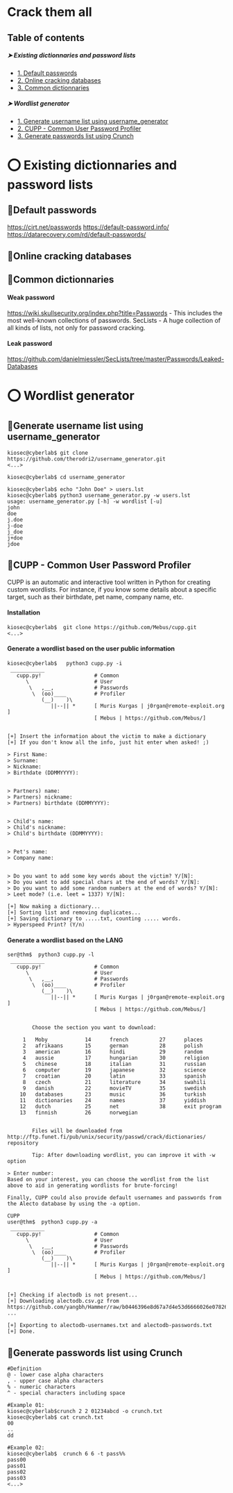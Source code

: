# Crack them all

## Table of contents

##### ➤ Existing dictionnaries and password lists

* [1. Default passwords](#default-passwords)
* [2. Online cracking databases](#online-cracking-databases)
* [3. Common dictionnaries](#common-dictionnaries)

##### ➤ Wordlist generator

* [1. Generate username list using username_generator](#generate-username-list-using-username-generator)
* [2. CUPP - Common User Password Profiler](#cupp---common-user-password-profiler)
* [3. Generate passwords list using Crunch](#generate-passwords-list-using-crunch)

# 
# ⭕ Existing dictionnaries and password lists

## 🔻Default passwords

https://cirt.net/passwords
https://default-password.info/
https://datarecovery.com/rd/default-passwords/

## 🔻Online cracking databases



## 🔻Common dictionnaries

#### Weak password
https://wiki.skullsecurity.org/index.php?title=Passwords - This includes the most well-known collections of passwords.
SecLists - A huge collection of all kinds of lists, not only for password cracking.

#### Leak password
https://github.com/danielmiessler/SecLists/tree/master/Passwords/Leaked-Databases


# 
# ⭕ Wordlist generator

## 🔻Generate username list using username_generator
```
kiosec@cyberlab$ git clone https://github.com/therodri2/username_generator.git
<...>

kiosec@cyberlab$ cd username_generator

kiosec@cyberlab$ echo "John Doe" > users.lst
kiosec@cyberlab$ python3 username_generator.py -w users.lst
usage: username_generator.py [-h] -w wordlist [-u]
john
doe
j.doe
j-doe
j_doe
j+doe
jdoe
```


## 🔻CUPP - Common User Password Profiler

CUPP is an automatic and interactive tool written in Python for creating custom wordlists. For instance, if you know some details about a specific target, such as their birthdate, pet name, company name, etc.

#### Installation
```
kiosec@cyberlab$  git clone https://github.com/Mebus/cupp.git
<...>
```

#### Generate a wordlist based on the user public information
```
kiosec@cyberlab$   python3 cupp.py -i
 ___________
   cupp.py!                 # Common
      \                     # User
       \   ,__,             # Passwords
        \  (oo)____         # Profiler
           (__)    )\
              ||--|| *      [ Muris Kurgas | j0rgan@remote-exploit.org ]
                            [ Mebus | https://github.com/Mebus/]


[+] Insert the information about the victim to make a dictionary
[+] If you don't know all the info, just hit enter when asked! ;)

> First Name: 
> Surname: 
> Nickname: 
> Birthdate (DDMMYYYY): 


> Partners) name:
> Partners) nickname:
> Partners) birthdate (DDMMYYYY):


> Child's name:
> Child's nickname:
> Child's birthdate (DDMMYYYY):


> Pet's name:
> Company name:


> Do you want to add some key words about the victim? Y/[N]:
> Do you want to add special chars at the end of words? Y/[N]:
> Do you want to add some random numbers at the end of words? Y/[N]:
> Leet mode? (i.e. leet = 1337) Y/[N]:

[+] Now making a dictionary...
[+] Sorting list and removing duplicates...
[+] Saving dictionary to .....txt, counting ..... words.
> Hyperspeed Print? (Y/n)
```

#### Generate a wordlist based on the LANG
```
ser@thm$  python3 cupp.py -l
 ___________
   cupp.py!                 # Common
      \                     # User
       \   ,__,             # Passwords
        \  (oo)____         # Profiler
           (__)    )\
              ||--|| *      [ Muris Kurgas | j0rgan@remote-exploit.org ]
                            [ Mebus | https://github.com/Mebus/]


        Choose the section you want to download:

     1   Moby            14      french          27      places
     2   afrikaans       15      german          28      polish
     3   american        16      hindi           29      random
     4   aussie          17      hungarian       30      religion
     5   chinese         18      italian         31      russian
     6   computer        19      japanese        32      science
     7   croatian        20      latin           33      spanish
     8   czech           21      literature      34      swahili
     9   danish          22      movieTV         35      swedish
    10   databases       23      music           36      turkish
    11   dictionaries    24      names           37      yiddish
    12   dutch           25      net             38      exit program
    13   finnish         26      norwegian


        Files will be downloaded from http://ftp.funet.fi/pub/unix/security/passwd/crack/dictionaries/ repository

        Tip: After downloading wordlist, you can improve it with -w option

> Enter number:
Based on your interest, you can choose the wordlist from the list above to aid in generating wordlists for brute-forcing!

Finally, CUPP could also provide default usernames and passwords from the Alecto database by using the -a option. 

CUPP
user@thm$  python3 cupp.py -a
 ___________
   cupp.py!                 # Common
      \                     # User
       \   ,__,             # Passwords
        \  (oo)____         # Profiler
           (__)    )\
              ||--|| *      [ Muris Kurgas | j0rgan@remote-exploit.org ]
                            [ Mebus | https://github.com/Mebus/]


[+] Checking if alectodb is not present...
[+] Downloading alectodb.csv.gz from https://github.com/yangbh/Hammer/raw/b0446396e8d67a7d4e53d6666026e078262e5bab/lib/cupp/alectodb.csv.gz ...

[+] Exporting to alectodb-usernames.txt and alectodb-passwords.txt
[+] Done.
```


## 🔻Generate passwords list using Crunch
```
#Definition
@ - lower case alpha characters
, - upper case alpha characters
% - numeric characters
^ - special characters including space

#Example 01:
kiosec@cyberlab$crunch 2 2 01234abcd -o crunch.txt
kiosec@cyberlab$ cat crunch.txt
00
..
dd

#Example 02:
kiosec@cyberlab$  crunch 6 6 -t pass%%
pass00
pass01
pass02
pass03
<...>
```
